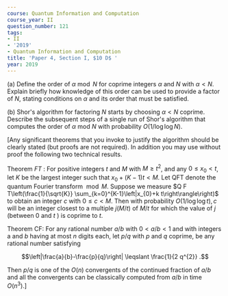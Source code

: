 ```yaml
---
course: Quantum Information and Computation
course_year: II
question_number: 121
tags:
- II
- '2019'
- Quantum Information and Computation
title: 'Paper 4, Section I, $10 D$ '
year: 2019
---
```




(a) Define the order of $\alpha \bmod N$ for coprime integers $\alpha$ and $N$ with $\alpha<N$. Explain briefly how knowledge of this order can be used to provide a factor of $N$, stating conditions on $\alpha$ and its order that must be satisfied.

(b) Shor's algorithm for factoring $N$ starts by choosing $\alpha<N$ coprime. Describe the subsequent steps of a single run of Shor's algorithm that computes the order of $\alpha$ mod $N$ with probability $O(1 / \log \log N)$.

[Any significant theorems that you invoke to justify the algorithm should be clearly stated (but proofs are not required). In addition you may use without proof the following two technical results.

Theorem $F T$ : For positive integers $t$ and $M$ with $M \geqslant t^{2}$, and any $0 \leqslant x_{0}<t$, let $K$ be the largest integer such that $x_{0}+(K-1) t<M .$ Let QFT denote the quantum Fourier transform $\bmod M$. Suppose we measure $Q F T\left(\frac{1}{\sqrt{K}} \sum_{k=0}^{K-1}\left|x_{0}+k t\right\rangle\right)$ to obtain an integer $c$ with $0 \leqslant c<M .$ Then with probability $O(1 / \log \log t), c$ will be an integer closest to a multiple $j(M / t)$ of $M / t$ for which the value of $j$ (between 0 and $t$ ) is coprime to $t$.

Theorem CF: For any rational number $a / b$ with $0<a / b<1$ and with integers a and $b$ having at most $n$ digits each, let $p / q$ with $p$ and $q$ coprime, be any rational number satisfying

$$\left|\frac{a}{b}-\frac{p}{q}\right| \leqslant \frac{1}{2 q^{2}} .$$

Then $p / q$ is one of the $O(n)$ convergents of the continued fraction of $a / b$ and all the convergents can be classically computed from $a / b$ in time $O\left(n^{3}\right)$.]